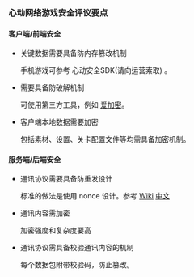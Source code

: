 ### 心动网络游戏安全评议要点

#### 客户端/前端安全

* 关键数据需要具备防内存篡改机制

	手机游戏可参考 心动安全SDK(请向运营索取) 。

* 需要具备防破解机制

	可使用第三方工具，例如 [爱加密](http://www.ijiami.cn)。

* 客户端本地数据需要加密

	包括素材、设置、关卡配置文件等均需具备加密机制。

#### 服务端/后端安全

* 通讯协议需要具备防重发设计
 
	标准的做法是使用 nonce 设计。参考 [Wiki](https://en.wikipedia.org/wiki/Cryptographic_nonce) [中文](https://zh.wikipedia.org/wiki/Nonce)

* 通讯内容需加密

	加密强度和复杂度要高

* 通讯协议需具备校验通讯内容的机制

	每个数据包附带校验码，防止篡改。


